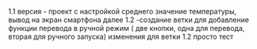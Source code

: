 1.1 версия - проект с настройкой среднего значение температуры, вывод на экран смартфона
        далее 1.2  -создание ветки для добавление функции перевода в ручной режим ( две кнопки, одна для перевода, вторая для ручного запуска)
        изменения для ветки 1.2 просто тест